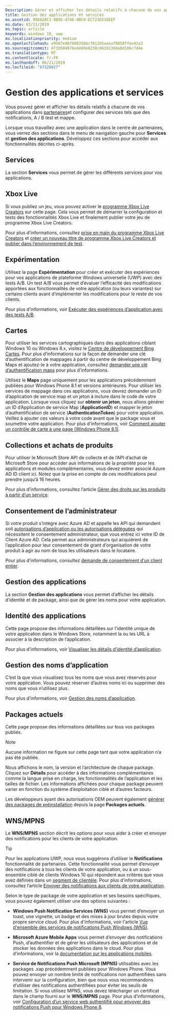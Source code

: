 ```yaml
---
Description: Gérer et afficher les détails relatifs à chacune de vos applications dans le centre de partenaires et configurer des services tels que A / B, test et mappe.
title: Gestion des applications et services
ms.assetid: 99DA2BC1-9B5D-4746-8BC0-EC723D516EEF
ms.date: 03/21/2019
ms.topic: article
keywords: windows 10, uwp
ms.localizationpriority: medium
ms.openlocfilehash: e9567e06f80035bbcf811b5aaeaf8058ffee41a3
ms.sourcegitcommit: 6f32604876ed480e8238c86101366a8d106c7d4e
ms.translationtype: MT
ms.contentlocale: fr-FR
ms.lasthandoff: 06/21/2019
ms.locfileid: "67320027"
---
```

# <a name="app-management-and-services"></a>Gestion des applications et services

Vous pouvez gérer et afficher les détails relatifs à chacune de vos applications dans [partenaires](https://partner.microsoft.com/dashboard)et configurer des services tels que des notifications, A / B test et mappe.

Lorsque vous travaillez avec une application dans le centre de partenaires, vous verrez des sections dans le menu de navigation gauche pour **Services** et **gestion des applications**. Développez ces sections pour accéder aux fonctionnalités décrites ci-après.

## <a name="services"></a>Services

La section **Services** vous permet de gérer les différents services pour vos applications.

## <a name="xbox-live"></a>Xbox Live

Si vous publiez un jeu, vous pouvez activer le [programme Xbox Live Creators](https://www.xbox.com/developers/creators-program) sur cette page. Cela vous permet de démarrer la configuration et tests des fonctionnalités Xbox Live et finalement publier votre jeu de programme Xbox Live Creators.

Pour plus d’informations, consultez [prise en main du programme Xbox Live Creators](https://docs.microsoft.com/gaming/xbox-live/get-started-with-creators/get-started-with-xbox-live-creators) et [créer un nouveau titre de programme Xbox Live Creators et publier dans l’environnement de test](https://docs.microsoft.com/gaming/xbox-live/get-started-with-creators/create-and-test-a-new-creators-title).

## <a name="experimentation"></a>Expérimentation

Utilisez la page **Expérimentation** pour créer et exécuter des expériences pour vos applications de plateforme Windows universelle (UWP) avec des tests A/B. Un test A/B vous permet d’évaluer l’efficacité des modifications apportées aux fonctionnalités de votre application (ou leurs variantes) sur certains clients avant d’implémenter les modifications pour le reste de vos clients.

Pour plus d’informations, voir [Exécuter des expériences d’application avec des tests A/B](../monetize/run-app-experiments-with-a-b-testing.md).

## <a name="maps"></a>Cartes

Pour utiliser les services cartographiques dans des applications ciblant Windows 10 ou Windows 8.x, visitez le [Centre de développement Bing Cartes](https://go.microsoft.com/fwlink/p/?LinkId=614880). Pour plus d’informations sur la façon de demander une clé d’authentification de mappages à partir du centre de développement Bing Maps et ajoutez-le à votre application, consultez [demander une clé d’authentification maps](../maps-and-location/authentication-key.md) pour plus d’informations. 

Utilisez le **Maps** page uniquement pour les applications précédemment publiées pour Windows Phone 8.1 et versions antérieures. Pour utiliser les services de mappage dans ces applications, vous devrez demander un ID d’application de service map et un jeton à inclure dans le code de votre application. Lorsque vous cliquez sur **obtenir un jeton**, nous allons générer un ID d’Application de service Map (**ApplicationID**) et mapper le jeton d’authentification de service (**AuthenticationToken**) pour votre application. Veillez à ajouter ces valeurs à votre code avant que le package vous et soumettre votre application. Pour plus d’informations, voir [Comment ajouter un contrôle de carte à une page (Windows Phone 8.1)](https://go.microsoft.com/fwlink/p/?LinkId=614882).

## <a name="product-collections-and-purchases"></a>Collections et achats de produits

Pour utiliser le Microsoft Store API de collecte et de l’API d’achat de Microsoft Store pour accéder aux informations de la propriété pour les applications et modules complémentaires, vous devez entrer associé Azure AD ID client ici. Notez que la prise en compte de ces modifications peut prendre jusqu’à 16 heures.

Pour plus d’informations, consultez l’article [Gérer des droits sur les produits à partir d’un service](../monetize/view-and-grant-products-from-a-service.md).

## <a name="administrator-consent"></a>Consentement de l’administrateur

Si votre produit s’intègre avec Azure AD et appelle les API qui demandent soit [autorisations d’application ou les autorisations déléguées](https://developer.microsoft.com/graph/docs/concepts/permissions_reference) qui nécessitent le consentement administrateur, que vous entrez ici votre ID de Client Azure AD. Cela permet aux administrateurs qui acquièrent de l’application pour leur consentement de grant d’organisation de votre produit à agir au nom de tous les utilisateurs dans le locataire.

Pour plus d’informations, consultez [demande de consentement d’un client entier](https://docs.microsoft.com/azure/active-directory/develop/v2-permissions-and-consent#requesting-consent-for-an-entire-tenant).

## <a name="app-management"></a>Gestion des applications

La section **Gestion des applications** vous permet d’afficher les détails d’identité et de package, ainsi que de gérer les noms pour votre application.

## <a name="app-identity"></a>Identité des applications

Cette page propose des informations détaillées sur l’identité unique de votre application dans le Windows Store, notamment la ou les URL à associer à la description de l’application.

Pour plus d’informations, voir [Visualiser les détails d’identité d’application](view-app-identity-details.md).

## <a name="manage-app-names"></a>Gestion des noms d’application

C’est là que vous visualisez tous les noms que vous avez réservés pour votre application. Vous pouvez réserver d’autres noms ici ou supprimer des noms que vous n’utilisez plus.

Pour plus d’informations, voir [Gestion des noms d’application](manage-app-names.md).

## <a name="current-packages"></a>Packages actuels

Cette page propose des informations détaillées sur tous vos packages publiés.

> [!NOTE]
> Aucune information ne figure sur cette page tant que votre application n’a pas été publiée.

Nous affichons le nom, la version et l’architecture de chaque package. Cliquez sur **Détails** pour accéder à des informations complémentaires comme la langue prise en charge, les fonctionnalités de l’application et les tailles de fichier. Les informations affichées pour chaque package peuvent varier en fonction du système d’exploitation ciblé et d’autres facteurs. 

Les développeurs ayant des autorisations OEM peuvent également [générer des packages de préinstallation](generate-preinstall-packages-for-oems.md) depuis la page **Packages actuels**.

## <a name="wnsmpns"></a>WNS/MPNS

Le **WNS/MPNS** section décrit les options pour vous aider à créer et envoyer des notifications pour les clients de votre application. 

> [!TIP]
> Pour les applications UWP, nous vous suggérons d’utiliser le **Notifications** fonctionnalité de partenaires. Cette fonctionnalité vous permet d’envoyer des notifications à tous les clients de votre application, ou à un sous-ensemble ciblé de clients Windows 10 qui répondent aux critères que vous avez définies dans un [segment de clientèle](create-customer-segments.md). Pour plus d’informations, consultez l’article [Envoyer des notifications aux clients de votre application](send-push-notifications-to-your-apps-customers.md).

Selon le type de package de votre application et ses besoins spécifiques, vous pouvez également utiliser une des options suivantes : 

-   **Windows Push Notification Services (WNS)** vous permet d’envoyer un toast, une vignette, un badge et des mises à jour brutes depuis votre propre service cloud. Pour plus d'informations, voir l'article [Vue d'ensemble des services de notifications Push Windows (WNS)](../design/shell/tiles-and-notifications/windows-push-notification-services--wns--overview.md).

-   **Microsoft Azure Mobile Apps** vous permet d’envoyer des notifications Push, d’authentifier et de gérer les utilisateurs des applications et de stocker les données des applications dans le cloud. Pour plus d’informations, voir la [documentation sur les applications mobiles](https://go.microsoft.com/fwlink/p/?LinkId=221116).

-   **Service de Notifications Push Microsoft (MPNS)** utilisables avec les packages .xap précédemment publiées pour Windows Phone. Vous pouvez envoyer un nombre limité de notifications non authentifiées sans intervenir sur la configuration, bien que nous vous recommandons d’utiliser des notifications authentifiées pour éviter les seuils de limitation. Si vous utilisez MPNS, vous devez télécharger un certificat dans le champ fourni sur le **WNS/MPNS** page. Pour plus d’informations, voir [Configuration d’un service web authentifié pour envoyer des notifications Push pour Windows Phone 8](https://go.microsoft.com/fwlink/p/?LinkId=528736).
 

 
